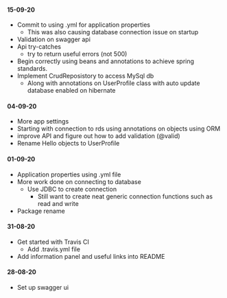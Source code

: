 #### 15-09-20
* Commit to using .yml for application properties
    * This was also causing database connection issue on startup
* Validation on swagger api
* Api try-catches
    * try to return useful errors (not 500)
* Begin correctly using beans and annotations to achieve spring standards.
* Implement CrudReposistory to access MySql db
    * Along with annotations on UserProfile class with auto update database enabled on hibernate

#### 04-09-20
* More app settings
* Starting with connection to rds using annotations on objects using ORM
* improve API and figure out how to add validation (@valid)
* Rename Hello objects to UserProfile

#### 01-09-20
* Application properties using .yml file
* More work done on connecting to database
    * Use JDBC to create connection
        * Still want to create neat generic connection functions such as read and write
* Package rename

#### 31-08-20
* Get started with Travis CI
    * Add .travis.yml file
* Add information panel and useful links into README

#### 28-08-20
* Set up swagger ui
